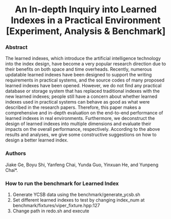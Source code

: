 <h1 align="center">An In-depth Inquiry into Learned Indexes in a Practical Environment [Experiment, Analysis & Benchmark]</h1>

### Abstract
The learned indexes, which introduce the artificial intelligence technology into the index design, have become a very popular research direction due to their benefits on both space and time overheads. Recently, numerous updatable learned indexes have been designed to support the writing requirements in practical systems, and the source codes of many proposed learned indexes have been opened.
However, we do not find any practical database or storage system
that has replaced traditional indexes with the new learned indexes;
people still have a concern about whether learned indexes used in
practical systems can behave as good as what were described in
the research papers. Therefore, this paper makes a comprehensive
and in-depth evaluation on the end-to-end performance of learned
indexes in real environments. Furthermore, we deconstruct the design of learned indexes into multiple dimensions and evaluate their
impacts on the overall performance, respectively. According to the
above results and analyses, we give some constructive suggestions
on how to design a better learned index.

### Authors
Jiake Ge, Boyu Shi, Yanfeng Chai, Yunda Guo, Yinxuan He, and Yunpeng
Chai*. 

### How to run the benchmark for Learned Index
1. Generate YCSB data using the benchmark/generate_ycsb.sh
2. Set different learned indexes to test by changing index_num at benchmark/fixtures/viper_fixture.hpp:127
3. Change path in redo.sh and execute

